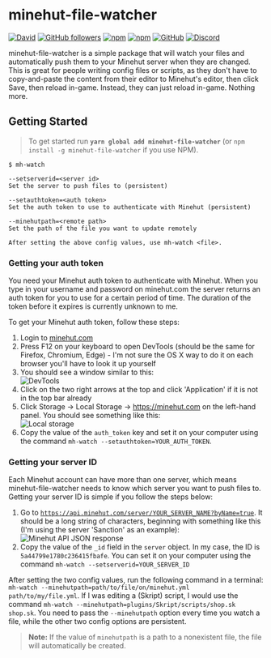 # minehut-file-watcher
[![David](https://img.shields.io/david/jellz/minehut-file-watcher.svg?style=flat-square)](https://david-dm.org/jellz/minehut-file-watcher)
[![GitHub followers](https://img.shields.io/github/followers/jellz.svg?style=flat-square)](https://github.com/jellz)
[![npm](https://img.shields.io/npm/v/minehut-file-watcher.svg?style=flat-square)](https://www.npmjs.com/package/minehut-file-watcher)
[![npm](https://img.shields.io/npm/dt/minehut-file-watcher.svg?style=flat-square&maxAge=3600)](https://www.npmjs.com/package/minehut-file-watcher)
[![GitHub](https://img.shields.io/github/license/jellz/minehut-file-watcher.svg?style=flat-square)](https://github.com/jellz/minehut-file-watcher)
[![Discord](https://img.shields.io/discord/395189137981964288.svg?style=flat-square)](https://discord.gg/CdaSWx6)

minehut-file-watcher is a simple package that will watch your files and automatically push them to your Minehut server when they are changed. This is great for people writing config files or scripts, as they don't have to copy-and-paste the content from their editor to Minehut's editor, then click Save, then reload in-game. Instead, they can just reload in-game. Nothing more.

## Getting Started

> To get started run **`yarn global add minehut-file-watcher`** (or `npm install -g minehut-file-watcher` if you use NPM).

```
$ mh-watch

--setserverid=<server id>
Set the server to push files to (persistent)

--setauthtoken=<auth token>
Set the auth token to use to authenticate with Minehut (persistent)

--minehutpath=<remote path>
Set the path of the file you want to update remotely

After setting the above config values, use mh-watch <file>.
```

### Getting your auth token

You need your Minehut auth token to authenticate with Minehut. When you type in your username and password on minehut.com the server returns an auth token for you to use for a certain period of time. The duration of the token before it expires is currently unknown to me.

To get your Minehut auth token, follow these steps:
1. Login to [minehut.com](https://minehut.com)
2. Press F12 on your keyboard to open DevTools (should be the same for Firefox, Chromium, Edge) - I'm not sure the OS X way to do it on each browser you'll have to look it up yourself
3. You should see a window similar to this:  
![DevTools](https://i.imgur.com/W06hByW.png)
4. Click on the two right arrows at the top and click 'Application' if it is not in the top bar already
5. Click Storage -> Local Storage -> https://minehut.com on the left-hand panel. You should see something like this:  
![Local storage](https://i.imgur.com/ugGp4NR.png)
6. Copy the value of the `auth_token` key and set it on your computer using the command `mh-watch --setauthtoken=YOUR_AUTH_TOKEN`.

### Getting your server ID

Each Minehut account can have more than one server, which means minehut-file-watcher needs to know which server you want to push files to. Getting your server ID is simple if you follow the steps below:

1. Go to [`https://api.minehut.com/server/YOUR_SERVER_NAME?byName=true`](https://api.minehut.com/server/YOUR_SERVER_NAME?byName=true). It should be a long string of characters, beginning with something like this (I'm using the server 'Sanction' as an example): ![Minehut API JSON response](https://i.imgur.com/5AI4mYZ.png)
2. Copy the value of the `_id` field in the `server` object. In my case, the ID is `5a44799e1780c236415fbafe`. You can set it on your computer using the command `mh-watch --setserverid=YOUR_SERVER_ID`

After setting the two config values, run the following command in a terminal: `mh-watch --minehutpath=path/to/file/on/minehut.yml path/to/my/file.yml`. If I was editing a (Skript) script, I would use the command `mh-watch --minehutpath=plugins/Skript/scripts/shop.sk shop.sk`. You need to pass the `--minehutpath` option every time you watch a file, while the other two config options are persistent.

> **Note:** If the value of `minehutpath` is a path to a nonexistent file, the file will automatically be created.
